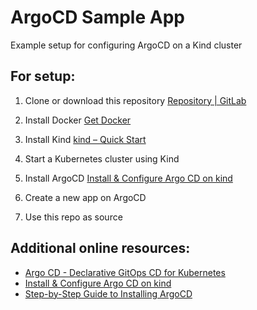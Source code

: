 # ArgoCD Sample App

Example setup for configuring ArgoCD on a Kind cluster

## For setup:

1. Clone or download this repository [Repository | GitLab](https://docs.gitlab.com/ee/user/project/repository/)

2. Install Docker [Get Docker](https://docs.docker.com/get-started/get-docker/)

3. Install Kind [kind – Quick Start](https://kind.sigs.k8s.io/docs/user/quick-start/)

4. Start a Kubernetes cluster using Kind

5. Install ArgoCD [Install & Configure Argo CD on kind](https://shashanksrivastava.medium.com/install-configure-argo-cd-on-kind-kubernetes-cluster-f0fee69e5ac4)

6. Create a new app on ArgoCD

7. Use this repo as source

## Additional online resources:

- [Argo CD - Declarative GitOps CD for Kubernetes](https://argo-cd.readthedocs.io/en/stable/)
- [Install & Configure Argo CD on kind](https://shashanksrivastava.medium.com/install-configure-argo-cd-on-kind-kubernetes-cluster-f0fee69e5ac4)
- [Step-by-Step Guide to Installing ArgoCD](https://devenes.medium.com/step-by-step-guide-to-installing-argocd-on-a-kind-kubernetes-cluster-4bdfd0967b68)
